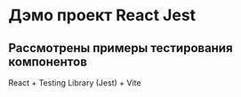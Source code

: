 # Дэмо проект React Jest

Рассмотрены примеры тестирования компонентов
---
React + Testing Library (Jest) + Vite

